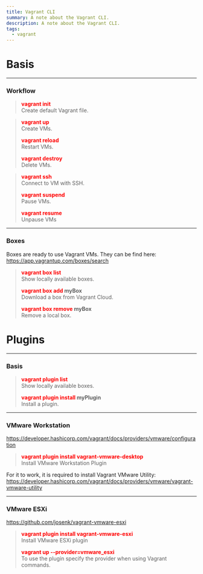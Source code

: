 ```yaml
---
title: Vagrant CLI
summary: A note about the Vagrant CLI.
description: A note about the Vagrant CLI.
tags:
  - vagrant
---
```


# Basis

---

### Workflow


 > 
 > **<font color=red>vagrant init</font>**</br>
 > Create default Vagrant file.

 > 
 > **<font color=red>vagrant up</font>**</br>
 > Create VMs.
 > 
 > **<font color=red>vagrant reload</font>**</br>
 > Restart VMs.
 > 
 > **<font color=red>vagrant destroy</font>**</br>
 > Delete VMs.

 > 
 > **<font color=red>vagrant ssh</font>**</br>
 > Connect to VM with SSH.
 > 
 > **<font color=red>vagrant suspend</font>**</br>
 > Pause VMs.
 > 
 > **<font color=red>vagrant resume</font>**</br>
 > Unpause VMs

---

### Boxes

Boxes are ready to use Vagrant VMs. 
They can be find here: https://app.vagrantup.com/boxes/search 

 > 
 > **<font color=red>vagrant box list</font>**</br>
 > Show locally available boxes.
 > 
 > **<font color=red>vagrant box add</font> myBox**</br>
 > Download a box from Vagrant Cloud.
 > 
 > **<font color=red>vagrant box remove</font> myBox**</br>
 > Remove a local box.

# Plugins

---

### Basis


 > 
 > **<font color=red>vagrant plugin list</font>**</br>
 > Show locally available boxes.
 > 
 > **<font color=red>vagrant plugin install</font> myPlugin**</br>
 > Install a plugin.

---

### VMware Workstation

https://developer.hashicorp.com/vagrant/docs/providers/vmware/configuration 

 > 
 > **<font color=red>vagrant plugin install vagrant-vmware-desktop</font>**</br>
 > Install VMware Workstation Plugin

For it to work, it is required to install Vagrant VMware Utility:
https://developer.hashicorp.com/vagrant/docs/providers/vmware/vagrant-vmware-utility

---

### VMware ESXi

https://github.com/josenk/vagrant-vmware-esxi

 > 
 > **<font color=red>vagrant plugin install vagrant-vmware-esxi</font>**</br>
 > Install VMware ESXi plugin
 > 
 > **<font color=red>vagrant up --provider=vmware_esxi</font>**</br>
 > To use the plugin specify the provider when using Vagrant commands.
